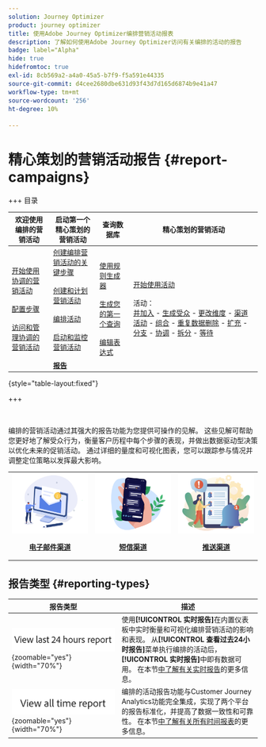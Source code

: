 ```yaml
---
solution: Journey Optimizer
product: journey optimizer
title: 使用Adobe Journey Optimizer编排营销活动报表
description: 了解如何使用Adobe Journey Optimizer访问有关编排的活动的报告
badge: label="Alpha"
hide: true
hidefromtoc: true
exl-id: 8cb569a2-a4a0-45a5-b7f9-f5a591e44335
source-git-commit: d4cee2680dbe631d93f43d7d165d6874b9e41a47
workflow-type: tm+mt
source-wordcount: '256'
ht-degree: 10%

---
```


# 精心策划的营销活动报告 {#report-campaigns}

+++ 目录

| 欢迎使用编排的营销活动 | 启动第一个精心策划的营销活动 | 查询数据库 | 精心策划的营销活动 |
|---|---|---|---|
| [开始使用协调的营销活动](gs-orchestrated-campaigns.md)<br/><br/>[配置步骤](configuration-steps.md)<br/><br/>[访问和管理协调的营销活动](access-manage-orchestrated-campaigns.md) | [创建编排营销活动的关键步骤](gs-campaign-creation.md)<br/><br/>[创建和计划营销活动](create-orchestrated-campaign.md)<br/><br/>[编排活动](orchestrate-activities.md)<br/><br/>[启动和监控营销活动](start-monitor-campaigns.md)<br/><br/><b>[报告](reporting-campaigns.md)</b> | [使用规则生成器](orchestrated-rule-builder.md)<br/><br/>[生成您的第一个查询](build-query.md)<br/><br/>[编辑表达式](edit-expressions.md) | [开始使用活动](activities/about-activities.md)<br/><br/>活动：<br/>[并加入](activities/and-join.md) - [生成受众](activities/build-audience.md) - [更改维度](activities/change-dimension.md) - [渠道活动](activities/channels.md) - [组合](activities/combine.md) - [重复数据删除](activities/deduplication.md) - [扩充](activities/enrichment.md) - [分支](activities/fork.md) - [协调](activities/reconciliation.md) - [拆分](activities/split.md) - [等待](activities/wait.md) |

{style="table-layout:fixed"}

+++

<br/>

编排的营销活动通过其强大的报告功能为您提供可操作的见解。 这些见解可帮助您更好地了解受众行为，衡量客户历程中每个步骤的表现，并做出数据驱动型决策以优化未来的促销活动。 通过详细的量度和可视化图表，您可以跟踪参与情况并调整定位策略以发挥最大影响。

<table style="table-layout:fixed"><tr style="border: 0;">
<td><img alt="电子邮件" src="../channels/assets/do-not-localize/email.png">
<div align="center"><p><a href="../reports/campaign-global-report-cja-email.md"><strong>电子邮件渠道</strong></a></p></div></td>
<td><a href="../reports/campaign-global-report-cja-sms.md"><img alt="短信" src="../channels/assets/do-not-localize/sms.png"></a>
<div align="center"><p><a href="../reports/campaign-global-report-cja-sms.md"><strong>短信渠道</strong></a></p></div></td>
<td><a href="../reports/campaign-global-report-cja-push.md"><img alt="推送" src="../channels/assets/do-not-localize/push.png"></a>
<div align="center"><p><a href="../reports/campaign-global-report-cja-push.md"><strong>推送渠道</strong></p></a></div></td>
</table>


## 报告类型 {#reporting-types}


| 报告类型 | 描述 |
|-----|------------|
| ![](assets/last-24hours.png){zoomable="yes"}{width="70%"} | 使用&#x200B;**[!UICONTROL 实时报告]**&#x200B;在内置仪表板中实时衡量和可视化编排营销活动的影响和表现。 从&#x200B;**[!UICONTROL 查看过去24小时报告]**&#x200B;菜单执行编排的活动后，**[!UICONTROL 实时报告]**&#x200B;中即有数据可用。 在本节[中了解有关实时报告](../reports/live-report.md)的更多信息。 |
| ![](assets/all-time-report.png){zoomable="yes"}{width="70%"} | 编排的活动报告功能与Customer Journey Analytics功能完全集成，实现了两个平台的报告标准化，并提高了数据一致性和可靠性。  在本节[中了解有关所有时间报表](../reports/report-gs-cja.md)的更多信息。 |



